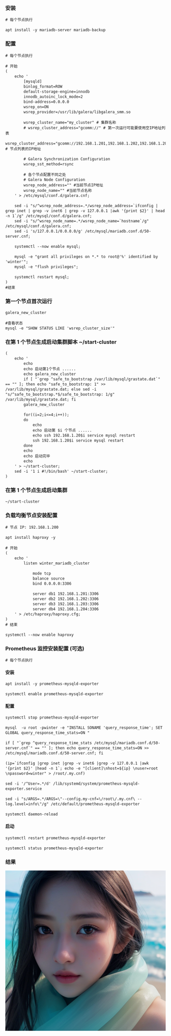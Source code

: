 

### 安装 

	# 每个节点执行

	apt install -y mariadb-server mariadb-backup


### 配置 

	# 每个节点执行

	# 开始
	(
		echo '
			[mysqld]
			binlog_format=ROW
			default-storage-engine=innodb
			innodb_autoinc_lock_mode=2
			bind-address=0.0.0.0
			wsrep_on=ON
			wsrep_provider=/usr/lib/galera/libgalera_smm.so

			wsrep_cluster_name="my_cluster" # 集群名称
			# wsrep_cluster_address="gcomm://" # 第一次运行可能要使用空IP地址列表
			wsrep_cluster_address="gcomm://192.168.1.201,192.168.1.202,192.168.1.203,192.168.1.204" # 节点列表的IP地址

			# Galera Synchronization Configuration
			wsrep_sst_method=rsync

			# 各个节点配置不同之处
			# Galera Node Configuration
			wsrep_node_address="" #当前节点IP地址
			wsrep_node_name="" #当前节点名称
		' > /etc/mysql/conf.d/galera.cnf;

		sed -i "s/^wsrep_node_address=.*/wsrep_node_address=`ifconfig | grep inet | grep -v inet6 | grep -v 127.0.0.1 |awk '{print $2}' | head -n 1`/g" /etc/mysql/conf.d/galera.cnf;
		sed -i "s/^wsrep_node_name=.*/wsrep_node_name=`hostname`/g" /etc/mysql/conf.d/galera.cnf;
		sed -i 's/127.0.0.1/0.0.0.0/g' /etc/mysql/mariadb.conf.d/50-server.cnf;
		
		systemctl --now enable mysql;
		
		mysql -e "grant all privileges on *.* to root@'%' identified by 'winter'";
		mysql -e "flush privileges";
		
		systemctl restart mysql;
	)
	#结束


### 第一个节点首次运行 

	galera_new_cluster
	
	#查看状态
	mysql -e "SHOW STATUS LIKE 'wsrep_cluster_size'"


### 在第 1 个节点生成启动集群脚本 ~/start-cluster

	(
		echo '
			echo
			echo 启动第1个节点 ......
			echo galera_new_cluster
			if [ "`grep ^safe_to_bootstrap /var/lib/mysql/grastate.dat`" == "" ]; then echo "safe_to_bootstrap: 1" >> /var/lib/mysql/grastate.dat; else sed -i "s/^safe_to_bootstrap.*$/safe_to_bootstrap: 1/g" /var/lib/mysql/grastate.dat; fi
			galera_new_cluster

			for((i=2;i<=4;i++));
			do
			    echo
			    echo 启动第 $i 个节点 ......
			    echo ssh 192.168.1.20$i service mysql restart
			    ssh 192.168.1.20$i service mysql restart
			done
			echo
			echo 启动完毕
			echo
		' > ~/start-cluster;
		sed -i '1 i #!/bin/bash' ~/start-cluster;
	)


### 在第 1 个节点生成启动集群

	~/start-cluster


### 负载均衡节点安装配置 

	# 节点 IP: 192.168.1.200

	apt install haproxy -y

	# 开始
	(
		echo '
			listen winter_mariadb_cluster

				mode tcp
				balance source
				bind 0.0.0.0:3306
				
				server db1 192.168.1.201:3306
				server db2 192.168.1.202:3306
				server db3 192.168.1.203:3306
				server db4 192.168.1.204:3306
		' > /etc/haproxy/haproxy.cfg;
	)
	# 结束

	systemctl --now enable haproxy


### Prometheus 监控安装配置 (可选)

	# 每个节点执行

#### 安装

	apt install -y prometheus-mysqld-exporter

	systemctl enable prometheus-mysqld-exporter

#### 配置

	systemctl stop prometheus-mysqld-exporter

	mysql  -u root -pwinter -e "INSTALL SONAME 'query_response_time'; SET GLOBAL query_response_time_stats=ON "

	if [ "`grep ^query_response_time_stats /etc/mysql/mariadb.conf.d/50-server.cnf`" == "" ]; then echo query_response_time_stats=ON >> /etc/mysql/mariadb.conf.d/50-server.cnf; fi

	(ip=`ifconfig |grep inet |grep -v inet6 |grep -v 127.0.0.1 |awk '{print $2}' |head -n 1`; echo -e "[client]\nhost=${ip} \nuser=root \npassword=winter" > /root/.my.cnf)

	sed -i '/^User=.*/d' /lib/systemd/system/prometheus-mysqld-exporter.service
		
	sed -i "s/ARGS=.*/ARGS=\"--config.my-cnf=\/root\/.my.cnf\ --log.level=info\"/g" /etc/default/prometheus-mysqld-exporter
	
	systemctl daemon-reload

#### 启动

	systemctl restart prometheus-mysqld-exporter
	
	systemctl status prometheus-mysqld-exporter

### 结果

![image](https://github.com/AndyInAi/Winter/blob/main/img/00000-1430822278.png)

